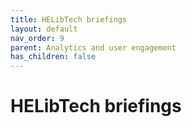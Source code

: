 ```yaml
---
title: HELibTech briefings
layout: default
nav_order: 9
parent: Analytics and user engagement
has_children: false
---
```


# HELibTech briefings
